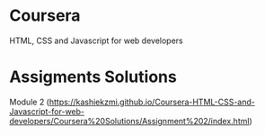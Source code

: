 # Coursera
HTML, CSS and Javascript for web developers

# Assigments Solutions
Module 2 (https://kashiekzmi.github.io/Coursera-HTML-CSS-and-Javascript-for-web-developers/Coursera%20Solutions/Assignment%202/index.html)
